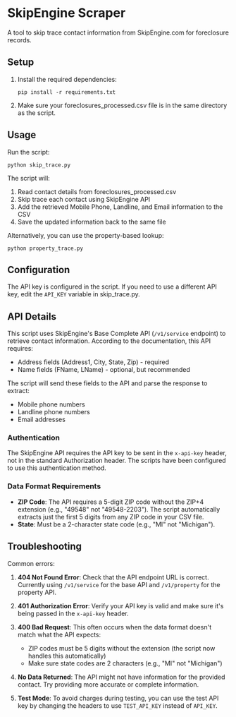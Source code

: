 # SkipEngine Scraper

A tool to skip trace contact information from SkipEngine.com for foreclosure records.

## Setup

1. Install the required dependencies:
   ```
   pip install -r requirements.txt
   ```

2. Make sure your foreclosures_processed.csv file is in the same directory as the script.

## Usage

Run the script:
```
python skip_trace.py
```

The script will:
1. Read contact details from foreclosures_processed.csv
2. Skip trace each contact using SkipEngine API
3. Add the retrieved Mobile Phone, Landline, and Email information to the CSV
4. Save the updated information back to the same file

Alternatively, you can use the property-based lookup:
```
python property_trace.py
```

## Configuration

The API key is configured in the script. If you need to use a different API key, edit the `API_KEY` variable in skip_trace.py.

## API Details

This script uses SkipEngine's Base Complete API (`/v1/service` endpoint) to retrieve contact information. According to the documentation, this API requires:

- Address fields (Address1, City, State, Zip) - required
- Name fields (FName, LName) - optional, but recommended

The script will send these fields to the API and parse the response to extract:
- Mobile phone numbers
- Landline phone numbers
- Email addresses

### Authentication

The SkipEngine API requires the API key to be sent in the `x-api-key` header, not in the standard Authorization header. The scripts have been configured to use this authentication method.

### Data Format Requirements

- **ZIP Code**: The API requires a 5-digit ZIP code without the ZIP+4 extension (e.g., "49548" not "49548-2203"). The script automatically extracts just the first 5 digits from any ZIP code in your CSV file.
- **State**: Must be a 2-character state code (e.g., "MI" not "Michigan").

## Troubleshooting

Common errors:

1. **404 Not Found Error**: Check that the API endpoint URL is correct. Currently using `/v1/service` for the base API and `/v1/property` for the property API.

2. **401 Authorization Error**: Verify your API key is valid and make sure it's being passed in the `x-api-key` header.

3. **400 Bad Request**: This often occurs when the data format doesn't match what the API expects:
   - ZIP codes must be 5 digits without the extension (the script now handles this automatically)
   - Make sure state codes are 2 characters (e.g., "MI" not "Michigan")

4. **No Data Returned**: The API might not have information for the provided contact. Try providing more accurate or complete information.

5. **Test Mode**: To avoid charges during testing, you can use the test API key by changing the headers to use `TEST_API_KEY` instead of `API_KEY`. 